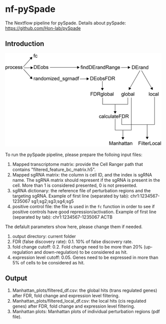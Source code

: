 # nf-pySpade
The Nextflow pipeline for pySpade. 
Details about pySpade: https://github.com/Hon-lab/pySpade

## Introduction 
![Over-view](./Workflow.png "Overview")

To run the pySpade pipeline, please prepare the folloing input files:
1. Mapped transcriptome matrix: provide the Cell Ranger path that contains "filtered_feature_bc_matrix.h5".
2. Mapped sgRNA matrix: the column is cell ID, and the index is sgRNA name. The sgRNA matrix should represent if the sgRNA is present in the cell. More than 1 is considered presented, 0 is not presented.
3. sgRNA dictionary: the reference file of perturbation regions and the targeting sgRNA. Example of first line (separated by tab):
   chr1:1234567-1235067 sg1;sg2;sg3;sg4;sg5
4. positive control file: the file is used in the `fc` function in order to see if positive controls have good repression/activation. Example of first line (separated by tab):
   chr1:1234567-1235067  ACTB

The defalult parameters show here, please change them if needed. 
1. output directory: current folder
2. FDR (false discovery rate): 0.1. 10% of false discovery rate.
3. fold change cutoff: 0.2. Fold change need to be more than 20% (up-regulation and down-regulation) to be considered as hit.
4. expression level cutoff: 0.05. Genes need to be expressed in more than 5% of cells to be considered as hit.

## Output 
1. Manhattan_plots/filtered_df.csv: the global hits (trans regulated genes) after FDR, fold change and expression level filtering.
2. Manhattan_plots/filtered_local_df.csv: the local hits (cis regulated genes) after FDR, fold change and expression level filtering.
3. Manhattan plots: Manhattan plots of individual perturbation regions (pdf file). 
